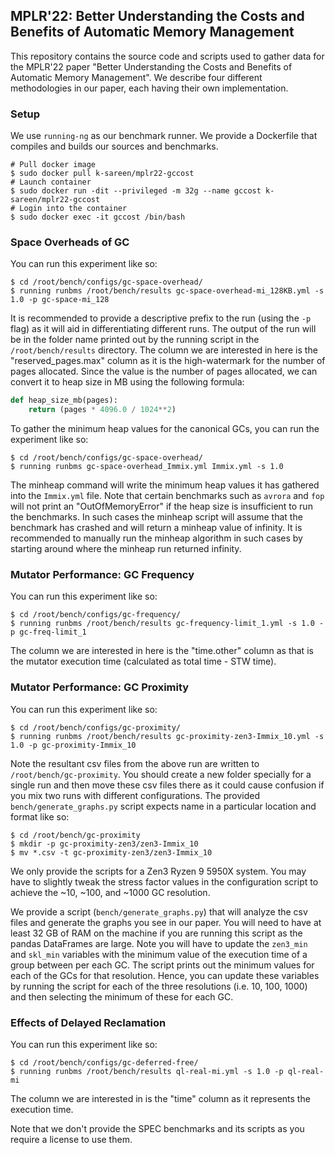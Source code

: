 ## MPLR'22: Better Understanding the Costs and Benefits of Automatic Memory Management

This repository contains the source code and scripts used to gather data for
the MPLR'22 paper "Better Understanding the Costs and Benefits of Automatic
Memory Management". We describe four different methodologies in our paper, each
having their own implementation.

### Setup
We use `running-ng` as our benchmark runner. We provide a Dockerfile that
compiles and builds our sources and benchmarks.

```console
# Pull docker image
$ sudo docker pull k-sareen/mplr22-gccost
# Launch container
$ sudo docker run -dit --privileged -m 32g --name gccost k-sareen/mplr22-gccost
# Login into the container
$ sudo docker exec -it gccost /bin/bash
```

### Space Overheads of GC
You can run this experiment like so:
```console
$ cd /root/bench/configs/gc-space-overhead/
$ running runbms /root/bench/results gc-space-overhead-mi_128KB.yml -s 1.0 -p gc-space-mi_128
```
It is recommended to provide a descriptive prefix to the run (using the `-p`
flag) as it will aid in differentiating different runs. The output of the run
will be in the folder name printed out by the running script in the
`/root/bench/results` directory. The column we are interested in here is the
"reserved_pages.max" column as it is the high-watermark for the number of pages
allocated. Since the value is the number of pages allocated, we can convert it
to heap size in MB using the following formula:

```python
def heap_size_mb(pages):
    return (pages * 4096.0 / 1024**2)
```

To gather the minimum heap values for the canonical GCs, you can run the
experiment like so:
```console
$ cd /root/bench/configs/gc-space-overhead/
$ running runbms gc-space-overhead_Immix.yml Immix.yml -s 1.0
```
The minheap command will write the minimum heap values it has gathered into the
`Immix.yml` file. Note that certain benchmarks such as `avrora` and `fop` will
not print an "OutOfMemoryError" if the heap size is insufficient to run the
benchmarks. In such cases the minheap script will assume that the benchmark has
crashed and will return a minheap value of infinity. It is recommended to
manually run the minheap algorithm in such cases by starting around where the
minheap run returned infinity.

### Mutator Performance: GC Frequency
You can run this experiment like so:
```console
$ cd /root/bench/configs/gc-frequency/
$ running runbms /root/bench/results gc-frequency-limit_1.yml -s 1.0 -p gc-freq-limit_1
```

The column we are interested in here is the "time.other" column as that is the
mutator execution time (calculated as total time - STW time).

### Mutator Performance: GC Proximity
You can run this experiment like so:
```console
$ cd /root/bench/configs/gc-proximity/
$ running runbms /root/bench/results gc-proximity-zen3-Immix_10.yml -s 1.0 -p gc-proximity-Immix_10
```

Note the resultant csv files from the above run are written to
`/root/bench/gc-proximity`. You should create a new folder specially for a
single run and then move these csv files there as it could cause confusion if
you mix two runs with different configurations. The provided
`bench/generate_graphs.py` script expects name in a particular location and format like so:

```console
$ cd /root/bench/gc-proximity
$ mkdir -p gc-proximity-zen3/zen3-Immix_10
$ mv *.csv -t gc-proximity-zen3/zen3-Immix_10
```

We only provide the scripts for a Zen3 Ryzen 9 5950X system. You may have to
slightly tweak the stress factor values in the configuration script to achieve
the ~10, ~100, and ~1000 GC resolution.

We provide a script (`bench/generate_graphs.py`) that will analyze the csv files
and generate the graphs you see in our paper. You will need to have at least 32
GB of RAM on the machine if you are running this script as the pandas DataFrames
are large. Note you will have to update the `zen3_min` and `skl_min` variables
with the minimum value of the execution time of a group between per each GC. The
script prints out the minimum values for each of the GCs for that resolution.
Hence, you can update these variables by running the script for each of the
three resolutions (i.e. 10, 100, 1000) and then selecting the minimum of these
for each GC.

### Effects of Delayed Reclamation
You can run this experiment like so:
```console
$ cd /root/bench/configs/gc-deferred-free/
$ running runbms /root/bench/results ql-real-mi.yml -s 1.0 -p ql-real-mi
```
The column we are interested in is the "time" column as it represents the
execution time.

Note that we don't provide the SPEC benchmarks and its scripts as you require a
license to use them.
